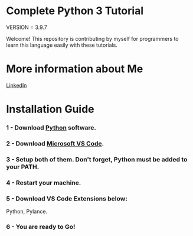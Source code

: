# Complete Python 3 Tutorial

VERSION = 3.9.7

Welcome! This repository is contributing by myself for programmers to learn this language easily with these tutorials.

# More information about Me

[LinkedIn](https://www.linkedin.com/in/emiryarkinyaman/)

# Installation Guide

### 1 - Download [Python](https://www.python.org) software.

### 2 - Download [Microsoft VS Code](https://code.visualstudio.com/download).

### 3 - Setup both of them. Don't forget, Python must be added to your PATH.

### 4 - Restart your machine.

### 5 - Download VS Code Extensions below: 
Python, Pylance.

### 6 - You are ready to Go!
